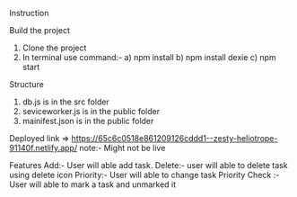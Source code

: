 Instruction

Build the project

1) Clone the project 
2) In terminal use command:- 
    a) npm install
    b) npm install dexie
    c) npm start

Structure

1) db.js is in the src folder 
2) seviceworker.js is in the public folder
3) mainifest.json is in the public folder


Deployed link
=> https://65c6c0518e861209126cddd1--zesty-heliotrope-91140f.netlify.app/
note:- Might not be live 


Features 
Add:- User will able add task.
Delete:- user will able to delete task using delete icon
Priority:- User will able to change task Priority 
Check :- User will able to mark a task and unmarked it